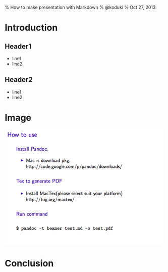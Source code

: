 % How to make presentation with Markdown
% @koduki
% Oct 27, 2013

Introduction
================================================================================
## Header1
- line1
- line2

## Header2
- line1
- line2

Image
================================================================================
!["default slide"](./images/slide-sample01.png)

Conclusion
================================================================================
